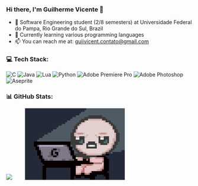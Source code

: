 ### Hi there, I'm Guilherme Vicente 👋
- 🔭 Software Engineering student (2/8 semesters) at Universidade Federal do Pampa, Rio Grande do Sul, Brazil
- 🌱 Currently learning various programming languages
- 📫 You can reach me at: guiivicent.contato@gmail.com

### 💻 Tech Stack:
![C](https://img.shields.io/badge/c-%2300599C.svg?style=for-the-badge&logo=c&logoColor=white) ![Java](https://img.shields.io/badge/java-%23ED8B00.svg?style=for-the-badge&logo=openjdk&logoColor=white) ![Lua](https://img.shields.io/badge/lua-%232C2D72.svg?style=for-the-badge&logo=lua&logoColor=white) ![Python](https://img.shields.io/badge/python-3670A0?style=for-the-badge&logo=python&logoColor=ffdd54) ![Adobe Premiere Pro](https://img.shields.io/badge/Adobe%20Premiere%20Pro-9999FF.svg?style=for-the-badge&logo=Adobe%20Premiere%20Pro&logoColor=white) ![Adobe Photoshop](https://img.shields.io/badge/adobe%20photoshop-%2331A8FF.svg?style=for-the-badge&logo=adobe%20photoshop&logoColor=white) ![Aseprite](https://img.shields.io/badge/Aseprite-FFFFFF?style=for-the-badge&logo=Aseprite&logoColor=#7D929E)

### 📊 GitHub Stats:
<img src="https://github-readme-streak-stats.herokuapp.com/?user=GuiiVicent&theme=blueberry&hide_border=false"> &nbsp;&nbsp;&nbsp;&nbsp;&nbsp;&nbsp;&nbsp;
<img src="https://github.com/GuiiVicent/GuiiVicent/blob/main/Isaac%20digitando.gif" alt="Demonstração do Projeto" width="270" >

<!-- Proudly created with GPRM ( https://gprm.itsvg.in ) -->
